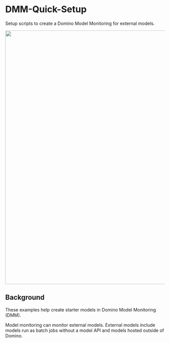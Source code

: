 # DMM-Quick-Setup

Setup scripts to create a Domino Model Monitoring for external models.

<p align="center">
<img src = https://github.com/ddl-udaysk/DMM-External-Quick-Setup/blob/main/readme_images/dmm_Overview.png width="800">
</p>



## Background

These examples help create starter models in Domino Model Monitoring (DMM). 

Model monitoring can monitor external models.
External models include models run as batch jobs without a model API and models hosted outside of Domino.






